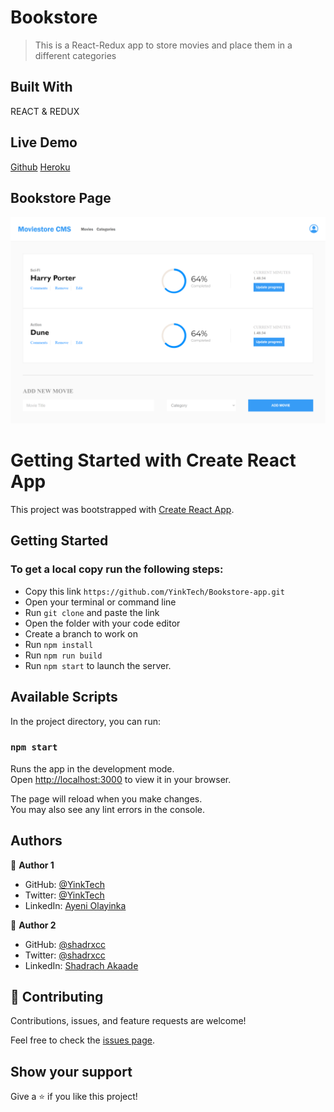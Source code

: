 # Bookstore
> This is a React-Redux app to store movies and place them in a different categories
## Built With 
REACT & REDUX 

## Live Demo

[Github](https://yinktech.github.io/Bookstore-app/)
[Heroku](https://superlative-babka-ac80ed.netlify.app/)

## Bookstore Page
![screenshot](./src/img/shot.png)
# Getting Started with Create React App

This project was bootstrapped with [Create React App](https://github.com/facebook/create-react-app).

## Getting Started

### To get a local copy run the following steps:

- Copy this link `https://github.com/YinkTech/Bookstore-app.git`
- Open your terminal or command line
- Run `git clone` and paste the link
- Open the folder with your code editor
- Create a branch to work on
- Run `npm install`
- Run `npm run build`
- Run `npm start` to launch the server.

## Available Scripts

In the project directory, you can run:

### `npm start`

Runs the app in the development mode.\
Open [http://localhost:3000](http://localhost:3000) to view it in your browser.

The page will reload when you make changes.\
You may also see any lint errors in the console.


## Authors

👤 **Author 1**

- GitHub: [@YinkTech](https://github.com/yinktech)
- Twitter: [@YinkTech](https://twitter.com/yink_tech)
- LinkedIn: [Ayeni Olayinka](https://www.linkedin.com/in/yinktech/)

👤 **Author 2**

- GitHub: [@shadrxcc](https://github.com/shadrxcc)
- Twitter: [@shadrxcc](https://twitter.com/shadrxcc)
- LinkedIn: [Shadrach Akaade](https://www.linkedin.com/in/shadrach-akaade-24a375189/)


## 🤝 Contributing
Contributions, issues, and feature requests are welcome!

Feel free to check the [issues page](https://github.com/YinkTech/Bookstore-app/issues).

## Show your support

Give a ⭐️ if you like this project!
